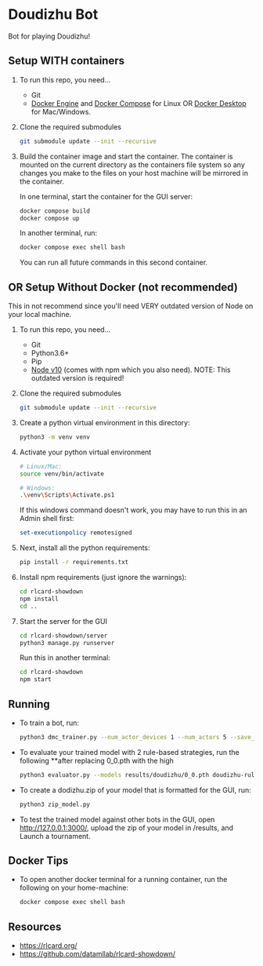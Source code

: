 # Doudizhu Bot

Bot for playing Doudizhu!


## Setup WITH containers


1. To run this repo, you need...
    * Git
    * [Docker Engine](https://docs.docker.com/engine/install/) and [Docker Compose](https://docs.docker.com/compose/install/linux/) for Linux OR [Docker Desktop](https://docs.docker.com/desktop/setup/install/mac-install/) for Mac/Windows.

2. Clone the required submodules
    ```bash
    git submodule update --init --recursive
    ```

3. Build the container image and start the container.  The container is mounted on the current directory as the containers file system so any changes you make to the files on your host machine will be mirrored in the container.
    
    In one terminal, start the container for the GUI server:
    ```bash
    docker compose build
    docker compose up
    ```

    In another terminal, run:
    ```bash
    docker compose exec shell bash
    ```
    You can run all future commands in this second container.


## OR Setup Without Docker (not recommended)
This in not recommend since you'll need VERY outdated version of Node on your local machine.

1. To run this repo, you need...
    * Git
    * Python3.6+ 
    * Pip
    * [Node v10](https://nodejs.org/en/download) (comes with npm which you also need). NOTE: This outdated version is required!

2. Clone the required submodules
    ```bash
    git submodule update --init --recursive
    ```

2. Create a python virtual environment in this directory:

    ```bash
    python3 -m venv venv
    ```

3. Activate your python virtual environment

    ```bash
    # Linux/Mac:
    source venv/bin/activate  
    
    # Windows:
    .\venv\Scripts\Activate.ps1
    ```

    If this windows command doesn't work, you may have to run this in an Admin shell first:
    ```powershell
    set-executionpolicy remotesigned
    ```

4. Next, install all the python requirements:
    ```bash
    pip install -r requirements.txt
    ```

5. Install npm requirements (just ignore the warnings):
    ```bash
    cd rlcard-showdown
    npm install
    cd ..
    ```
6. Start the server for the GUI
    ```bash
    cd rlcard-showdown/server
    python3 manage.py runserver
    ```

    Run this in another terminal:
    ```bash
    cd rlcard-showdown
    npm start
    ```


## Running

* To train a bot, run:
    ```bash
    python3 dmc_trainer.py --num_actor_devices 1 --num_actors 5 --save_interval 1
    ```

* To evaluate your trained model with 2 rule-based strategies, run the following **after replacing 0_0.pth with the high
    ```bash
    python3 evaluator.py --models results/doudizhu/0_0.pth doudizhu-rule-v1 doudizhu-rule-v1 --cuda '' --num_games 100
    ```
* To create a dodizhu.zip of your model that is formatted for the GUI, run:
    ```bash
    python3 zip_model.py
    ```
* To test the trained model against other bots in the GUI, open http://127.0.0.1:3000/, upload the zip of your model in /results, and Launch a tournament.

## Docker Tips
* To open another docker terminal for a running container, run the following on your home-machine:
    ```bash
    docker compose exec shell bash
    ```


## Resources
* https://rlcard.org/
* https://github.com/datamllab/rlcard-showdown/
